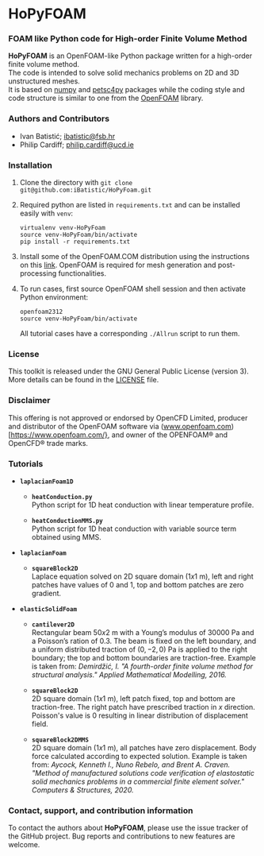 # HoPyFOAM  
### FOAM like Python code for High-order Finite Volume Method

__HoPyFOAM__ is an OpenFOAM-like Python package written for a high-order finite volume method.  
The code is intended to solve solid mechanics problems on 2D and 3D unstructured meshes.  
It is based on [numpy](https://numpy.org/) and [petsc4py](https://petsc.org/release/petsc4py/) packages while the coding style and code structure 
is similar to one from the [OpenFOAM](https://www.openfoam.com/) library.

### Authors and Contributors
- Ivan Batistić; [ibatistic@fsb.hr](ibatistic@fsb.hr)
- Philip Cardiff; [philip.cardiff@ucd.ie](philip.cardiff@ucd.ie)

### Installation

1. Clone the directory with `git clone git@github.com:iBatistic/HoPyFoam.git`
2. Required python are listed in `requirements.txt` and can be installed easily with `venv`:  
    ```
    virtualenv venv-HoPyFoam
    source venv-HoPyFoam/bin/activate
    pip install -r requirements.txt
    ```

3. Install some of the OpenFOAM.COM distribution using the instructions on this [link](https://develop.openfoam.com/Development/openfoam/-/wikis/precompiled/debian). OpenFOAM is required for mesh generation and post-processing functionalities.

4. To run cases, first source OpenFOAM shell session and then activate Python environment:
    ```
    openfoam2312
    source venv-HoPyFoam/bin/activate
    ```
    All tutorial cases have a corresponding `./Allrun` script to run them.   

### License

This toolkit is released under the GNU General Public License (version 3). 
More details can be found in the [LICENSE](./LICENSE.txt) file.

### Disclaimer
This offering is not approved or endorsed by OpenCFD Limited, 
producer and distributor of the OpenFOAM software via (www.openfoam.com)[https://www.openfoam.com/}, 
and owner of the OPENFOAM® and OpenCFD® trade marks.

### Tutorials

- __`laplacianFoam1D`__

    - __`heatConduction.py`__   
        Python script for 1D heat conduction with linear temperature profile.

    - __`heatConductionMMS.py`__  
        Python script for 1D heat conduction with variable source term obtained using MMS.

- __`laplacianFoam`__

    - __`squareBlock2D `__   
        Laplace equation solved on 2D square domain ($1 x 1$ m), left and right patches have values of  $0$ and $1$, top and bottom patches are zero gradient.

 - __`elasticSolidFoam`__

    - __`cantilever2D`__  
        Rectangular beam $50 x 2$ m with a Young’s modulus of $30000$ Pa and a Poisson’s ration of $0.3$. The beam is fixed on the left boundary,
        and a uniform distributed traction of $(0,-2,0)$ Pa is applied to the right boundary; the top and bottom boundaries are traction-free.
        Example is taken from: _Demirdžić, I. "A fourth-order finite volume method for structural analysis." Applied Mathematical Modelling, 2016._
        
    - __`squareBlock2D`__   
        2D square domain ($1 x 1$ m), left patch fixed, top and bottom are traction-free. The right patch have prescribed traction in $x$ direction. Poisson's value is $0$ resulting in linear distribution of displacement field.
    
    - __`squareBlock2DMMS`__  
        2D square domain ($1 x 1$ m), all patches have zero displacement. Body force calculated according to expected solution.  Example is taken from: 
        _Aycock, Kenneth I., Nuno Rebelo, and Brent A. Craven. "Method of manufactured solutions code verification of elastostatic solid mechanics problems in a commercial finite element solver."  Computers & Structures, 2020._
    
        
### Contact, support, and contribution information
To contact the authors about __HoPyFOAM__, please use the issue tracker of the GitHub project. Bug reports and contributions to new features are welcome.
